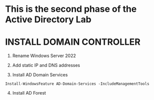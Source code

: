 # This is the second phase of the Active Directory Lab

# INSTALL DOMAIN CONTROLLER

1. Rename Windows Server 2022

2. Add static IP and DNS addresses

3. Install AD Domain Services

```
Install-WindowsFeature AD-Domain-Services -IncludeManagementTools
```

4. Install AD Forest